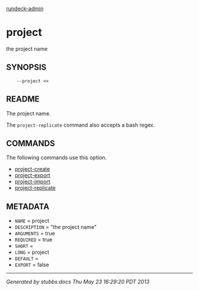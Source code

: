 [rundeck-admin](../../index.html)

# project

the project name

## SYNOPSIS

        --project <>

## README

The project name.

The `project-replicate` command also accepts a bash regex.

## COMMANDS

The following commands use this option.

* [project-create](../../commands/project-create/index.html)
* [project-export](../../commands/project-export/index.html)
* [project-import](../../commands/project-import/index.html)
* [project-replicate](../../commands/project-replicate/index.html)

## METADATA

* `NAME` = project
* `DESCRIPTION` = "the project name"
* `ARGUMENTS` = true
* `REQUIRED` = true
* `SHORT` = 
* `LONG` = project
* `DEFAULT` = 
* `EXPORT` = false

----

*Generated by stubbs:docs Thu May 23 16:29:20 PDT 2013*

